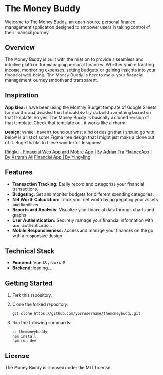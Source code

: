 # The Money Buddy

Welcome to The Money Buddy, an open-source personal finance management application designed to empower users in taking control of their financial journey.

## Overview

The Money Buddy is built with the mission to provide a seamless and intuitive platform for managing personal finances. Whether you're tracking income, monitoring expenses, setting budgets, or gaining insights into your financial well-being, The Money Buddy is here to make your financial management journey smooth and transparent.

## Inspiration

**App Idea:**
I have been using the Monthly Budget template of Google Sheets for months and decided that I should do try do build something based on that template. So yes, The Money Buddy is basically a cloned version of that template. Check that template out, it works like a charm!

**Design:**
While I haven't found out what kind of design that I should go with, below is a list of some Figma free design that I might just make a clone out of it. Huge thanks to these wonderful designers!

[Ringku - Financial Web App and Mobile App | By Adrian Tra](https://www.figma.com/community/file/1158392328642074006/ringku-financial-web-app-and-mobile-app)
[FInanceApp | By Kamran Ali](https://www.figma.com/community/file/884441339627646663)
[Financial App | By YingMing](https://www.figma.com/community/file/956788113953105380/financial-app)

## Features

- **Transaction Tracking:** Easily record and categorize your financial transactions.
- **Budgeting:** Set and monitor budgets for different spending categories.
- **Net Worth Calculation:** Track your net worth by aggregating your assets and liabilities.
- **Reports and Analysis:** Visualize your financial data through charts and graphs.
- **User Authentication:** Securely manage your financial information with user authentication.
- **Mobile Responsiveness:** Access and manage your finances on the go with a responsive design.

## Technical Stack

- **Frontend:** VueJS / NuxtJS
- **Backend:** loading....

## Getting Started

1. Fork this repository.
2. Clone the forked repository:

   ```bash
   git clone https://github.com/yourusername/themoneybuddy.git

2. Run the following commands:

   ```bash
   cd themoneybuddy
   npm install
   npm run dev

## License

The Money Buddy is licensed under the MIT License.